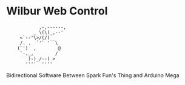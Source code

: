 Wilbur Web Control
=====
                ,-,------,
              _ \(\(_,--'
         <`--'\>/(/(__
         /. .  `'` '  \
        (`')  ,        @
         `-._,        /
            )-)_/--( > 
           ''''  ''''
Bidirectional Software Between Spark Fun's Thing and Arduino Mega
